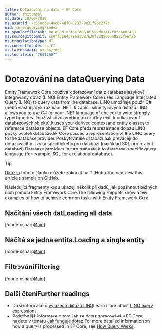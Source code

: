 ```yaml
---
title: Dotazování na data – EF Core
author: smitpatel
ms.date: 10/03/2019
ms.assetid: 7c65ec3e-46c8-48f8-8232-9e31f96c277b
uid: core/querying/index
ms.openlocfilehash: 0e1e50d1a3f647d65301552d0a447f9fcae81438
ms.sourcegitcommit: cc0ff36e46e9ed3527638f7208000e8521faef2e
ms.translationtype: MT
ms.contentlocale: cs-CZ
ms.lasthandoff: 03/06/2020
ms.locfileid: "78417687"
---
```

# <a name="querying-data"></a><span data-ttu-id="dd287-102">Dotazování na data</span><span class="sxs-lookup"><span data-stu-id="dd287-102">Querying Data</span></span>

<span data-ttu-id="dd287-103">Entity Framework Core používá k dotazování dat z databáze jazykově integrovaný dotaz (LINQ).</span><span class="sxs-lookup"><span data-stu-id="dd287-103">Entity Framework Core uses Language Integrated Query (LINQ) to query data from the database.</span></span> <span data-ttu-id="dd287-104">LINQ umožňuje použít C# (nebo vlastní jazyk rozhraní .NET) k zápisu silně typových dotazů.</span><span class="sxs-lookup"><span data-stu-id="dd287-104">LINQ allows you to use C# (or your .NET language of choice) to write strongly typed queries.</span></span> <span data-ttu-id="dd287-105">Používá odvozený kontext a třídy entit k odkazování databázových objektů.</span><span class="sxs-lookup"><span data-stu-id="dd287-105">It uses your derived context and entity classes to reference database objects.</span></span> <span data-ttu-id="dd287-106">EF Core předá reprezentace dotazu LINQ poskytovateli databáze.</span><span class="sxs-lookup"><span data-stu-id="dd287-106">EF Core passes a representation of the LINQ query to the database provider.</span></span> <span data-ttu-id="dd287-107">Poskytovatelé databází pak převádějí do dotazovacího jazyka specifického pro databázi (například SQL pro relační databázi).</span><span class="sxs-lookup"><span data-stu-id="dd287-107">Database providers in turn translate it to database-specific query language (for example, SQL for a relational database).</span></span>

> [!TIP]
> <span data-ttu-id="dd287-108">[Ukázku](https://github.com/dotnet/EntityFramework.Docs/tree/master/samples/core/Querying) tohoto článku můžete zobrazit na GitHubu.</span><span class="sxs-lookup"><span data-stu-id="dd287-108">You can view this article's [sample](https://github.com/dotnet/EntityFramework.Docs/tree/master/samples/core/Querying) on GitHub.</span></span>

<span data-ttu-id="dd287-109">Následující fragmenty kódu ukazují několik příkladů, jak dosáhnout běžných úloh pomocí Entity Framework Core.</span><span class="sxs-lookup"><span data-stu-id="dd287-109">The following snippets show a few examples of how to achieve common tasks with Entity Framework Core.</span></span>

## <a name="loading-all-data"></a><span data-ttu-id="dd287-110">Načítání všech dat</span><span class="sxs-lookup"><span data-stu-id="dd287-110">Loading all data</span></span>

[!code-csharp[Main](../../../samples/core/Querying/Basics/Sample.cs#LoadingAllData)]

## <a name="loading-a-single-entity"></a><span data-ttu-id="dd287-111">Načítá se jedna entita.</span><span class="sxs-lookup"><span data-stu-id="dd287-111">Loading a single entity</span></span>

[!code-csharp[Main](../../../samples/core/Querying/Basics/Sample.cs#LoadingSingleEntity)]

## <a name="filtering"></a><span data-ttu-id="dd287-112">Filtrování</span><span class="sxs-lookup"><span data-stu-id="dd287-112">Filtering</span></span>

[!code-csharp[Main](../../../samples/core/Querying/Basics/Sample.cs#Filtering)]

## <a name="further-readings"></a><span data-ttu-id="dd287-113">Další čtení</span><span class="sxs-lookup"><span data-stu-id="dd287-113">Further readings</span></span>

- <span data-ttu-id="dd287-114">Další informace o [výrazech dotazů LINQ](/dotnet/csharp/programming-guide/concepts/linq/basic-linq-query-operations)</span><span class="sxs-lookup"><span data-stu-id="dd287-114">Learn more about [LINQ query expressions](/dotnet/csharp/programming-guide/concepts/linq/basic-linq-query-operations)</span></span>
- <span data-ttu-id="dd287-115">Podrobnější informace o tom, jak se dotaz zpracovává v EF Core, najdete v tématu [Jak funguje dotaz](xref:core/querying/how-query-works).</span><span class="sxs-lookup"><span data-stu-id="dd287-115">For more detailed information on how a query is processed in EF Core, see [How Query Works](xref:core/querying/how-query-works).</span></span>
